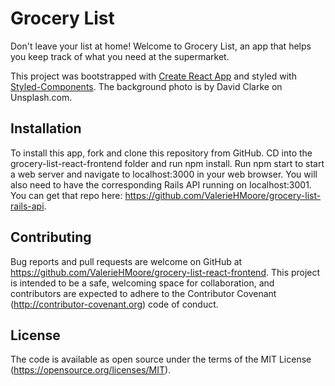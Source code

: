 # Grocery List

Don't leave your list at home! Welcome to Grocery List, an app that helps you keep track of what you need at the supermarket.

This project was bootstrapped with [Create React App](https://github.com/facebook/create-react-app) and styled with [Styled-Components](https://www.styled-components.com/). The background photo is by David Clarke on Unsplash.com.

## Installation
To install this app, fork and clone this repository from GitHub. CD into the grocery-list-react-frontend folder and run npm install. Run npm start to start a web server and navigate to localhost:3000 in your web browser. You will also need to have the corresponding Rails API running on localhost:3001. You can get that repo here: https://github.com/ValerieHMoore/grocery-list-rails-api.

## Contributing
Bug reports and pull requests are welcome on GitHub at https://github.com/ValerieHMoore/grocery-list-react-frontend. This project is intended to be a safe, welcoming space for collaboration, and contributors are expected to adhere to the Contributor Covenant (http://contributor-covenant.org) code of conduct.

## License
The code is available as open source under the terms of the MIT License (https://opensource.org/licenses/MIT).